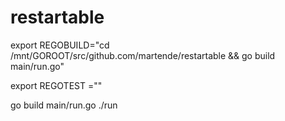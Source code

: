 # restartable

  export REGOBUILD="cd /mnt/GOROOT/src/github.com/martende/restartable && go build main/run.go"
  
  export REGOTEST =""

go build main/run.go
./run
